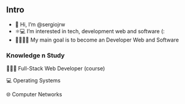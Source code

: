 
## Intro
- 👋 Hi, I’m @sergiojrw
- ⚛️💻 I’m interested in tech, development web and software (:
- 👾👩🏻‍💻 My main goal is to become an Developer Web and Software

### Knowledge n Study
🕵🏻‍♀️ Full-Stack Web Developer (course)

💻 Operating Systems

🌐 Computer Networks
